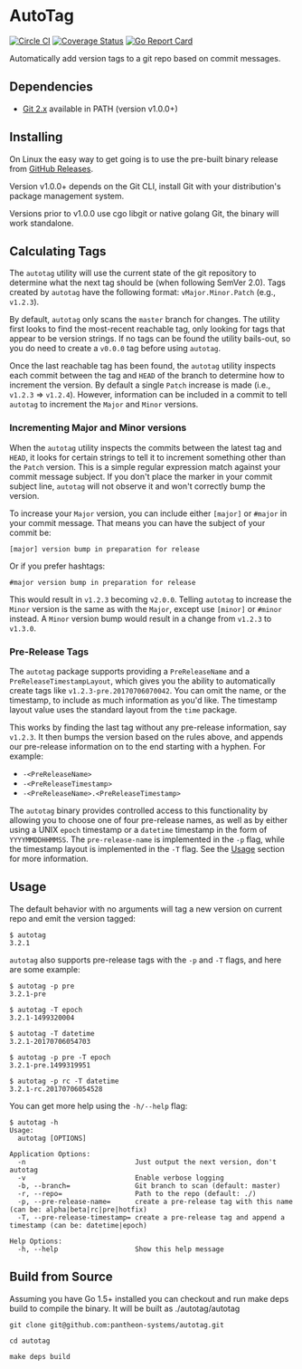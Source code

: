 AutoTag
=======

[![Circle CI](https://circleci.com/gh/pantheon-systems/autotag.svg?style=shield&circle-token=ef9a68c180d0d470c594d39caf9e2a86fc529935)](https://circleci.com/gh/pantheon-systems/autotag)
[![Coverage Status](https://coveralls.io/repos/github/pantheon-systems/autotag/badge.svg?branch=master)](https://coveralls.io/github/pantheon-systems/autotag?branch=master)
[![Go Report Card](https://goreportcard.com/badge/github.com/pantheon-systems/autotag)](https://goreportcard.com/report/github.com/pantheon-systems/autotag)

Automatically add version tags to a git repo based on commit messages.

Dependencies
------------

* [Git 2.x](https://git-scm.com/downloads) available in PATH (version v1.0.0+)

Installing
----------

On Linux the easy way to get going is to use the pre-built binary release from [GitHub Releases](https://github.com/pantheon-systems/autotag/releases).

Version v1.0.0+ depends on the Git CLI, install Git with your distribution's package management system.

Versions prior to v1.0.0 use cgo libgit or native golang Git, the binary will work standalone.

Calculating Tags
----------------

The `autotag` utility will use the current state of the git repository to determine what the next tag should be (when following SemVer 2.0).
Tags created by `autotag` have the following format: `vMajor.Minor.Patch` (e.g., `v1.2.3`).

By default, `autotag` only scans the `master` branch for changes. The utility first looks to find the most-recent reachable tag, only
looking for tags that appear to be version strings. If no tags can be found the utility bails-out, so you do need to create a `v0.0.0` tag
before using `autotag`.

Once the last reachable tag has been found, the `autotag` utility inspects each commit between the tag and `HEAD` of the branch to determine
how to increment the version. By default a single `Patch` increase is made (i.e., `v1.2.3` => `v1.2.4`). However, information can be included
in a commit to tell `autotag` to increment the `Major` and `Minor` versions.

### Incrementing Major and Minor versions

When the `autotag` utility inspects the commits between the latest tag and `HEAD`, it looks for certain strings to tell it to increment
something other than the `Patch` version. This is a simple regular expression match against your commit message subject. If you don't
place the marker in your commit subject line, `autotag` will not observe it and won't correctly bump the version.

To increase your `Major` version, you can include either `[major]` or `#major` in your commit message. That means you can have the subject
of your commit be:

```console
[major] version bump in preparation for release
```

Or if you prefer hashtags:

```console
#major version bump in preparation for release
```

This would result in `v1.2.3` becoming `v2.0.0`. Telling `autotag` to increase the `Minor` version is the same as with the `Major`, except
use `[minor]` or `#minor` instead. A `Minor` version bump would result in a change from `v1.2.3` to `v1.3.0`.

### Pre-Release Tags

The `autotag` package supports providing a `PreReleaseName` and a `PreReleaseTimestampLayout`, which gives you the ability to automatically
create tags like `v1.2.3-pre.20170706070042`. You can omit the name, or the timestamp, to include as much information as you'd like. The
timestamp layout value uses the standard layout from the `time` package.

This works by finding the last tag without any pre-release information, say `v1.2.3`. It then bumps the version based on the rules above,
and appends our pre-release information on to the end starting with a hyphen. For example:

* `-<PreReleaseName>`
* `-<PreReleaseTimestamp>`
* `-<PreReleaseName>.<PreReleaseTimestamp>`

The `autotag` binary provides controlled access to this functionality by allowing you to choose one of four pre-release names, as well
as by either using a UNIX `epoch` timestamp or a `datetime` timestamp in the form of `YYYYMMDDHHMMSS`. The `pre-release-name` is
implemented in the `-p` flag, while the timestamp layout is implemented in the `-T` flag. See the [Usage](#Usage) section for more
information.

Usage
-----

The default behavior with no arguments will tag a new version on current repo and emit the version tagged:

```console
$ autotag
3.2.1
```

`autotag` also supports pre-release tags with the `-p` and `-T` flags, and here are some example:

```console
$ autotag -p pre
3.2.1-pre

$ autotag -T epoch
3.2.1-1499320004

$ autotag -T datetime
3.2.1-20170706054703

$ autotag -p pre -T epoch
3.2.1-pre.1499319951

$ autotag -p rc -T datetime
3.2.1-rc.20170706054528
```

You can get more help using the `-h/--help` flag:

```console
$ autotag -h
Usage:
  autotag [OPTIONS]

Application Options:
  -n                           Just output the next version, don't autotag
  -v                           Enable verbose logging
  -b, --branch=                Git branch to scan (default: master)
  -r, --repo=                  Path to the repo (default: ./)
  -p, --pre-release-name=      create a pre-release tag with this name (can be: alpha|beta|rc|pre|hotfix)
  -T, --pre-release-timestamp= create a pre-release tag and append a timestamp (can be: datetime|epoch)

Help Options:
  -h, --help                   Show this help message
```

Build from Source
-----------------

Assuming you have Go 1.5+ installed you can checkout and run make deps build to compile the binary. It will be built as ./autotag/autotag

```console
git clone git@github.com:pantheon-systems/autotag.git

cd autotag

make deps build
```
